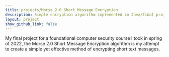 ```yaml
---
title: projects/Morse 2.0 Short Message Encryption
description: Simple encryption algorithm implemented in Java/final project for Computer Security course
layout: project
show_github_link: false
---
```


My final project for a foundational computer security course I took in spring of 2022, the Morse 2.0 Short Message Encryption algorithm is my attempt to create a simple yet effective method of encrypting short text messages. 